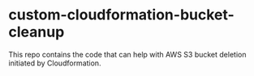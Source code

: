 # custom-cloudformation-bucket-cleanup
This repo contains the code that can help with AWS S3 bucket deletion initiated by Cloudformation. 

